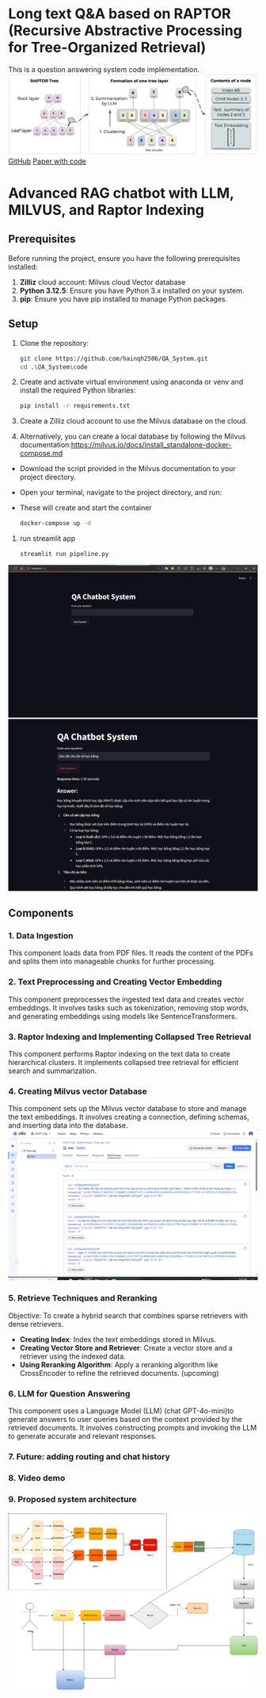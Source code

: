 # Long text Q&A based on RAPTOR (Recursive Abstractive Processing for Tree-Organized Retrieval)
This is a question answering system code implementation.
![raptor](img/raptor.jpg)
[GitHub](https://github.com/parthsarthi03/raptor.git)
[Paper with code](https://paperswithcode.com/sota/question-answering-on-quality?p=raptor-recursive-abstractive-processing-for)


#  Advanced RAG chatbot with LLM, MILVUS, and Raptor Indexing

## Prerequisites

Before running the project, ensure you have the following prerequisites installed:

1. **Zilliz** cloud account: Milvus cloud Vector database 
2. **Python 3.12.5**: Ensure you have Python 3.x installed on your system.
3. **pip**: Ensure you have pip installed to manage Python packages.

## Setup

1. Clone the repository:
    ```sh
    git clone https://github.com/hainqh2506/QA_System.git
    cd .\QA_System\code
    ```

2. Create and activate virtual environment using anaconda or venv and install the required Python libraries:
    ```sh
    pip install -r requirements.txt
    ```

3. Create a Zilliz cloud account to use the Milvus database on the cloud.

4. Alternatively, you can create a local database by following the Milvus documentation:https://milvus.io/docs/install_standalone-docker-compose.md
- Download the script provided in the Milvus documentation to your project directory.
- Open your terminal, navigate to the project directory, and run:
- These will create and start the container

    ```sh
    docker-compose up -d
    ```
1. run streamlit app
    ```sh
    streamlit run pipeline.py
    ```
![Simple Q&A interface](img/img.png)
![Simple Q&A ](img/img2.png)

## Components

### 1. Data Ingestion
This component loads data from PDF files. It reads the content of the PDFs and splits them into manageable chunks for further processing.

### 2. Text Preprocessing and Creating Vector Embedding
This component preprocesses the ingested text data and creates vector embeddings. It involves tasks such as tokenization, removing stop words, and generating embeddings using models like SentenceTransformers.

### 3. Raptor Indexing and Implementing Collapsed Tree Retrieval
This component performs Raptor indexing on the text data to create hierarchical clusters. It implements collapsed tree retrieval for efficient search and summarization.

### 4. Creating Milvus vector Database
This component sets up the Milvus vector database to store and manage the text embeddings. It involves creating a connection, defining schemas, and inserting data into the database.
![Zilliz cloud](img/milvus.png)


### 5. Retrieve Techniques and Reranking
Objective: To create a hybrid search that combines sparse retrievers with dense retrievers.
- **Creating Index**: Index the text embeddings stored in Milvus.
- **Creating Vector Store and Retriever**: Create a vector store and a retriever using the indexed data.
- **Using Reranking Algorithm**: Apply a reranking algorithm like CrossEncoder to refine the retrieved documents. (upcoming)

### 6. LLM for Question Answering
This component uses a Language Model (LLM) (chat GPT-4o-mini)to generate answers to user queries based on the context provided by the retrieved documents. It involves constructing prompts and invoking the LLM to generate accurate and relevant responses.

### 7. Future: adding routing and chat history 

### 8. Video demo

### 9. Proposed system architecture
![Proposed system architecture](img/img3.png)
